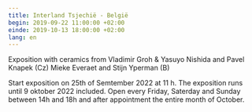 ```yaml
---
title: Interland Tsjechië - België
begin: 2019-09-22 11:00:00 +02:00
einde: 2019-10-13 18:00:00 +02:00
lang: en
---
```


Exposition with ceramics from 
Vladimir Groh & Yasuyo Nishida and Pavel Knapek (Cz)
Mieke Everaet and Stijn Yperman (B)

Start exposition on 25th of Semtember 2022 at 11 h.
The exposition runs until 9 oktober 2022 included.
Open every Friday, Saterday and Sunday between 14h and 18h and after appointment the entire month of October.